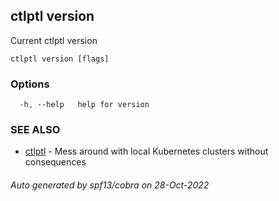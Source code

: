 ## ctlptl version

Current ctlptl version

```
ctlptl version [flags]
```

### Options

```
  -h, --help   help for version
```

### SEE ALSO

* [ctlptl](ctlptl.md)	 - Mess around with local Kubernetes clusters without consequences

###### Auto generated by spf13/cobra on 28-Oct-2022
